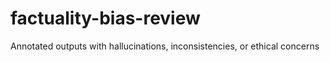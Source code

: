 # factuality-bias-review
Annotated outputs with hallucinations, inconsistencies, or ethical concerns
